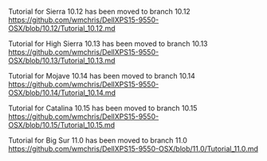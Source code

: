 Tutorial for Sierra 10.12 has been moved to branch 10.12  
https://github.com/wmchris/DellXPS15-9550-OSX/blob/10.12/Tutorial_10.12.md  

Tutorial for High Sierra 10.13 has been moved to branch 10.13  
https://github.com/wmchris/DellXPS15-9550-OSX/blob/10.13/Tutorial_10.13.md  

Tutorial for Mojave 10.14 has been moved to branch 10.14  
https://github.com/wmchris/DellXPS15-9550-OSX/blob/10.14/Tutorial_10.14.md  

Tutorial for Catalina 10.15 has been moved to branch 10.15  
https://github.com/wmchris/DellXPS15-9550-OSX/blob/10.15/Tutorial_10.15.md  

Tutorial for Big Sur 11.0 has been moved to branch 11.0  
https://github.com/wmchris/DellXPS15-9550-OSX/blob/11.0/Tutorial_11.0.md  
